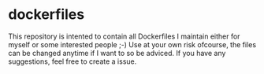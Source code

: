 # dockerfiles

This repository is intented to contain all Dockerfiles I maintain either for myself or some interested people ;-)
Use at your own risk ofcourse, the files can be changed anytime if I want to so be adviced.
If you have any suggestions, feel free to create a issue.
